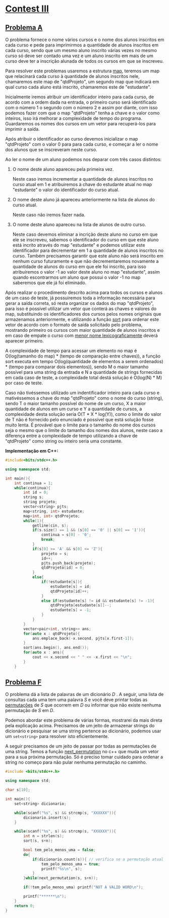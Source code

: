 [Contest III](https://www.codepit.io/#/contest/5ab3ecb401a96e00194077f3/view)
==========

[Problema A](https://uva.onlinejudge.org/index.php?option=onlinejudge&page=show_problem&problem=2180)
----------

O problema fornece o nome vários cursos e o nome dos alunos inscritos em cada curso e pede para imprimirmos a quantidade de alunos inscritos em cada curso, sendo que um mesmo aluno inscrito várias vezes no mesmo curso só deve ser contado uma vez e um aluno inscrito em mais de um curso deve ter a inscrição alunada de todos os cursos em que se inscreveu.

Para resolver este problemas usaremos a estrutura [map](http://www.cplusplus.com/reference/map/map/), teremos um map que relacinará cada curso à quantidade de alunos inscritos nele, chamaremos este map de "qtdProjeto", um segundo map que indicará em qual curso cada aluno está inscrito, chamaremos este de "estudante".

Inicialmente iremos atribuir um identificador inteiro para cada curso, de acordo com a ordem dada na entrada, o primeiro curso será identificado com o número 1 o segundo com o número 2 e assim por diante, com isso podemos fazer com que o map "qtdProjeto" tenha a chave e o valor como inteiros, isso irá melhorar a complexidade de tempo do programa. Guardaremos os nomes dos cursos em um vetor para recuperá-los para imprimir a saída.

Após atribuir o identificador ao curso devemos inicializar o map "qtdProjeto" com o valor 0 para para cada curso, e começar a ler o nome dos alunos que se inscreveram neste curso.

Ao ler o nome de um aluno podemos nos deparar com três casos distintos:

1. O nome deste aluno apareceu pela primeira vez.

	Neste caso iremos incrementar a quantidade de alunos inscritos no curso atual em 1 e atribuiremos à chave do estudante atual no map "estudante" o valor do identificador do curso atual.

2. O nome deste aluno já apareceu anteriormente na lista de alunos do curso atual.

	Neste caso não iremos fazer nada.

3. O nome deste aluno apareceu na lista de alunos de outro curso.

	Neste caso devemos eliminar a incrição deste aluno no curso em que ele se inscreveu, sabemos o identificador do curso em que este aluno está incrito através do map "estudante" e podemos utilizar este identificador para decrementar em 1 a quantidade de alunos inscritos no curso. Também precisamos garantir que este aluno não será inscrito em nenhum curso futuramente e que não decrementaremos novamente a quantidade de alunos do curso em que ele foi inscrito, para isso atribuiremos o valor -1 ao valor deste aluno no map "estudante", assim quando escontrarmos um aluno que possui o valor -1 no map saberemos que ele já foi eliminado.


Após realizar o procedimento descrito acima para todos os cursos e alunos de um caso de teste, já possuiremos toda a informação necessária para gerar a saída correta, só resta organizar os dados do map "qtdProjeto", para isso é possível utilizar um vetor que conterá as chaves e valores do map, substituindo os identificadores dos cursos pelos nomes originais que armazenamos anteriormente, e utilizando a função [sort](http://www.cplusplus.com/reference/algorithm/sort/) para ordenar este vetor de acordo com o formato de saída solicitado pelo problema, mostrando primeiro os cursos com maior quantidade de alunos inscritos e em caso de empate o curso com [menor nome lexicograficamente](https://pt.wikipedia.org/wiki/Ordem_lexicográfica) deverá aparecer primeiro.

A complexidade de tempo para acessar um elemento no map é O(log(tamanho do map) * (tempo de comparação entre chaves)), a função sort executa em tempo O(log(quantidade de elementos a serem ordenados) * (tempo para comparar dois elementos)), sendo M o maior tamanho possível para uma string da entrada e N a quantidade de strings fornecidas em cada caso de teste, a complexidade total destá solução é O(log(N) * M) por caso de teste.

Caso não tivéssemos utilizado um indentificador inteiro para cada curso e mativéssemos a chave do map "qtdProjeto" como o nome do curso (string), sendo T o maior tamanho possível do nome de um curso, X a maior quantidade de alunos em um curso e Y a quantidade de cursos, a complexidade desta solução seria O(T * X * log(Y)), como o limite do valor de T não é fornecido pelo enunciado é possível que está solução fosse muito lenta. É provável que o limite para o tamanho do nome dos cursos seja o mesmo que o limite do tamanho dos nomes dos alunos, neste caso a diferença entre a complexidade de tempo utilizando a chave de "qtdProjeto" como string ou inteiro seria uma constante.

**Implementação em C++:**

```C++
#include<bits/stdc++.h>

using namespace std;

int main(){	
	int continua = 1;
	while(continua){
		int id = 0;
		string s;
		string projeto;
		vector<string> pjts;
		map<string, int> estudante;
		map<int, int> qtdProjeto;
		while(1){
			getline(cin, s);
			if(s.size() == 1 && (s[0] == '0' || s[0] == '1')){
				continua = s[0] - '0';
				break;
			}
			if(s[0] >= 'A' && s[0] <= 'Z'){
				projeto = s;
				id++;
				pjts.push_back(projeto);
				qtdProjeto[id] = 0;
			}
			else{
				if(!estudante[s]){
					estudante[s] = id;
					qtdProjeto[id]++;
				}
				else if(estudante[s] != id && estudante[s] != -1){
					qtdProjeto[estudante[s]]--;
					estudante[s] = -1;
				}
			}
		}
		vector<pair<int, string>> ans;
		for(auto x : qtdProjeto){
			ans.emplace_back(-x.second, pjts[x.first-1]);
		}
		sort(ans.begin(), ans.end());
		for(auto x : ans){
			cout << x.second << " " << -x.first << "\n";
		}
	}
```

[Problema F](https://uva.onlinejudge.org/index.php?option=onlinejudge&page=show_problem&problem=583)
----------

O problema dá a lista de palavras de um dicionário _D_ . A seguir, uma lista de consultas cada uma tem uma palavra _S_ e você deve printar todas as [permutações](https://pt.wikipedia.org/wiki/Permuta%C3%A7%C3%A3o) de _S_ que ocorrem em _D_ ou informar que não existe nenhuma permutação de _S_ em _D_.

Podemos abordar este problema de várias formas, mostrarei da mais direta pela explicação acima. Precisamos de um jeito de armazenar strings do dicionário e pesquisar se uma string pertence ao dicionário, podemos usar um `set<string>` para resolver isto eficientemente.

A seguir precisamos de um jeito de passar por todas as permutações de uma string. Temos a função [next_permutation](http://www.cplusplus.com/reference/algorithm/next_permutation/) no c++ que muda um vetor para a sua próxima permutação. Só é preciso tomar cuidado para ordenar a string no começo para não pular nenhuma permutação no caminho.

```c++
#include <bits/stdc++.h>

using namespace std;

char s[10];

int main(){
	set<string> dicionario;

	while(scanf("%s", s) && strcmp(s, "XXXXXX")){
		dicionario.insert(s);
	}

	while(scanf("%s", s) && strcmp(s, "XXXXXX")){
		int n = strlen(s);
		sort(s, s+n);

		bool tem_pelo_menos_uma = false;
		do{
			if(dicionario.count(s)){ // verifica se a permutação atual está no dicionário
				tem_pelo_menos_uma = true;
				printf("%s\n", s);
			}
		}while(next_permutation(s, s+n));

		if(!tem_pelo_menos_uma) printf("NOT A VALID WORD\n");

		printf("******\n");
	}
	return 0;
}
```
